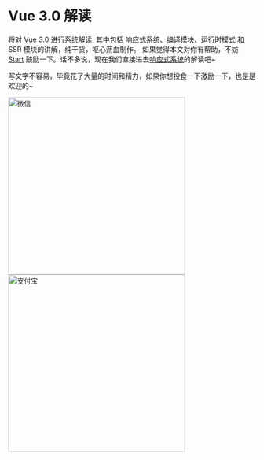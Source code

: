 # Vue 3.0 解读

将对 Vue 3.0 进行系统解读, 其中包括 响应式系统、编译模块、运行时模式 和 SSR 模块的讲解，纯干货，呕心沥血制作。 如果觉得本文对你有帮助，不妨 [Start](https://github.com/hkc452/slamdunk-the-vue3)  鼓励一下。话不多说，现在我们直接进去[响应式系统](/slamdunk-the-vue3/main/vue/reactivity/effect)的解读吧~

写文字不容易，毕竟花了大量的时间和精力，如果你想投食一下激励一下，也是是欢迎的~

<p align=”center“>
    <img height="360" alt="微信" src="https://s1.ax1x.com/2020/05/28/tZgG9K.md.jpg"/>
    <img height="360" alt="支付宝" src="https://s1.ax1x.com/2020/05/28/tZg3h6.jpg" />
</p>